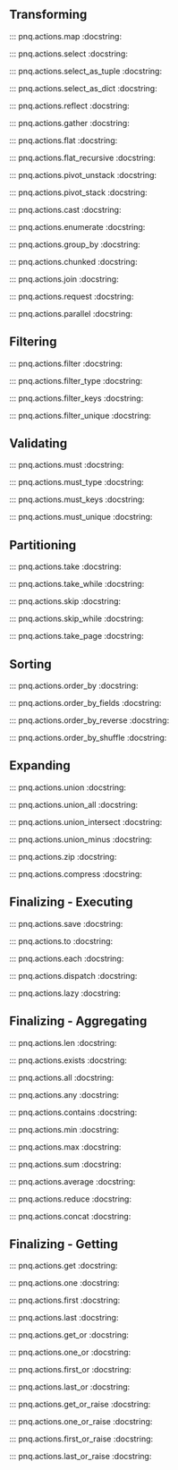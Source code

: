 ## Transforming

::: pnq.actions.map
    :docstring:

::: pnq.actions.select
    :docstring:

::: pnq.actions.select_as_tuple
    :docstring:

::: pnq.actions.select_as_dict
    :docstring:

::: pnq.actions.reflect
    :docstring:

::: pnq.actions.gather
    :docstring:

::: pnq.actions.flat
    :docstring:

::: pnq.actions.flat_recursive
    :docstring:

::: pnq.actions.pivot_unstack
    :docstring:

::: pnq.actions.pivot_stack
    :docstring:

::: pnq.actions.cast
    :docstring:

::: pnq.actions.enumerate
    :docstring:

::: pnq.actions.group_by
    :docstring:

::: pnq.actions.chunked
    :docstring:

::: pnq.actions.join
    :docstring:

::: pnq.actions.request
    :docstring:

::: pnq.actions.parallel
    :docstring:

## Filtering

::: pnq.actions.filter
    :docstring:

::: pnq.actions.filter_type
    :docstring:

::: pnq.actions.filter_keys
    :docstring:

::: pnq.actions.filter_unique
    :docstring:

## Validating

::: pnq.actions.must
    :docstring:

::: pnq.actions.must_type
    :docstring:

::: pnq.actions.must_keys
    :docstring:


::: pnq.actions.must_unique
    :docstring:

## Partitioning

::: pnq.actions.take
    :docstring:

::: pnq.actions.take_while
    :docstring:

::: pnq.actions.skip
    :docstring:

::: pnq.actions.skip_while
    :docstring:

::: pnq.actions.take_page
    :docstring:

## Sorting

::: pnq.actions.order_by
    :docstring:

::: pnq.actions.order_by_fields
    :docstring:

::: pnq.actions.order_by_reverse
    :docstring:

::: pnq.actions.order_by_shuffle
    :docstring:

## Expanding

::: pnq.actions.union
    :docstring:

::: pnq.actions.union_all
    :docstring:

::: pnq.actions.union_intersect
    :docstring:

::: pnq.actions.union_minus
    :docstring:

::: pnq.actions.zip
    :docstring:

::: pnq.actions.compress
    :docstring:

## Finalizing - Executing

::: pnq.actions.save
    :docstring:

::: pnq.actions.to
    :docstring:

::: pnq.actions.each
    :docstring:

::: pnq.actions.dispatch
    :docstring:

<!-- ::: pnq.actions.to_list
    :docstring:

::: pnq.actions.to_dict
    :docstring: -->

::: pnq.actions.lazy
    :docstring:


## Finalizing - Aggregating

::: pnq.actions.len
    :docstring:

::: pnq.actions.exists
    :docstring:

::: pnq.actions.all
    :docstring:

::: pnq.actions.any
    :docstring:

::: pnq.actions.contains
    :docstring:

::: pnq.actions.min
    :docstring:

::: pnq.actions.max
    :docstring:

::: pnq.actions.sum
    :docstring:

::: pnq.actions.average
    :docstring:

::: pnq.actions.reduce
    :docstring:

::: pnq.actions.concat
    :docstring:

## Finalizing - Getting

::: pnq.actions.get
    :docstring:

::: pnq.actions.one
    :docstring:

::: pnq.actions.first
    :docstring:

::: pnq.actions.last
    :docstring:

::: pnq.actions.get_or
    :docstring:

::: pnq.actions.one_or
    :docstring:

::: pnq.actions.first_or
    :docstring:

::: pnq.actions.last_or
    :docstring:

::: pnq.actions.get_or_raise
    :docstring:

::: pnq.actions.one_or_raise
    :docstring:

::: pnq.actions.first_or_raise
    :docstring:

::: pnq.actions.last_or_raise
    :docstring:

<!-- ## Generating

::: pnq.actions.infinite
    :docstring:

::: pnq.actions.repeat
    :docstring:

::: pnq.actions.value
    :docstring:

::: pnq.actions.count
    :docstring:

::: pnq.actions.cycle
    :docstring:

::: pnq.actions.range
    :docstring: -->
